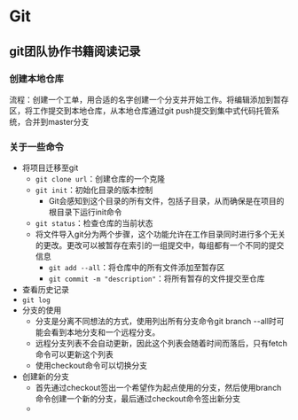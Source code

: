 # Git

## git团队协作书籍阅读记录

### 创建本地仓库

流程：创建一个工单，用合适的名字创建一个分支并开始工作。将编辑添加到暂存区，将工作提交到本地仓库，从本地仓库通过git push提交到集中式代码托管系统，合并到master分支

### 关于一些命令

* 将项目迁移至git
  * `git clone url`：创建仓库的一个克隆
  * `git init`：初始化目录的版本控制
    * Git会感知到这个目录的所有文件，包括子目录，从而确保是在项目的根目录下运行init命令
  * `git status`：检查仓库的当前状态
  * 将文件导入git分为两个步骤，这个功能允许在工作目录同时进行多个无关的更改。更改可以被暂存在索引的一组提交中，每组都有一个不同的提交信息
    * `git add --all`：将仓库中的所有文件添加至暂存区
    * `git commit -m "description"`：将所有暂存的文件提交至仓库
* 查看历史记录
* `git log`
* 分支的使用
  * 分支是分离不同想法的方式，使用列出所有分支命令git branch --all时可能会看到本地分支和一个远程分支。
  * 远程分支列表不会自动更新，因此这个列表会随着时间而落后，只有fetch命令可以更新这个列表
  * 使用checkout命令可以切换分支
* 创建新的分支
  * 首先通过checkout签出一个希望作为起点使用的分支，然后使用branch命令创建一个新的分支，最后通过checkout命令签出新分支
  * 
